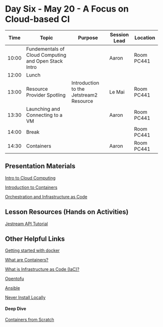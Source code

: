 # Day Six - May 20 - A Focus on Cloud-based CI

| Time | Topic | Purpose | Session Lead | Location |
|------|-------|---------|--------------|----------|
| 10:00 | Fundementals of Cloud Computing and Open Stack Intro | | Aaron |Room PC441 | 
| 12:00 | Lunch | | | |
| 13:00 | Resource Provider Spotling | Introduction to the Jetstream2 Resource | Le Mai |Room PC441 | 
| 13:30 | Launching and Connecting to a VM | | Aaron |Room PC441 | 
| 14:00 | Break | | |Room PC441 | 
| 14:30 | Containers | | Aaron |Room PC441 | 


## Presentation Materials

[Intro to Cloud Computing](01_Fundementals_of_Cloud_Computing_and_Open_Stack_Intro/STEP1-Miami-Apr-2024-JS2-Wells.pptx)

[Introduction to Containers](02-Containers/Wells-2024-Introduction-to-Containers.pptx)

[Orchestration and Infrastructure as Code](03-Orchestration/wellsaar-Orchestration-and-IaC.pptx)


## Lesson Resources (Hands on Activities)

[Jestream API Tutorial](https://github.com/jlf599/JetstreamAPITutorial)


## Other Helpful Links

[Getting started with docker](https://docs.docker.com/get-started/overview/)

[What are Containers?](https://cloud.google.com/learn/what-are-containers)

[What is Infrastructure as Code (IaC)?](https://www.redhat.com/en/topics/automation/what-is-infrastructure-as-code-iac)


[Opentofu](https://opentofu.org)

[Ansible](https://www.ansible.com)

[Never Install Locally](https://www.youtube.com/watch?v=J0NuOlA2xDc)

#### Deep Dive
[Containers from Scratch](https://www.youtube.com/watch?v=8fi7uSYlOdc)